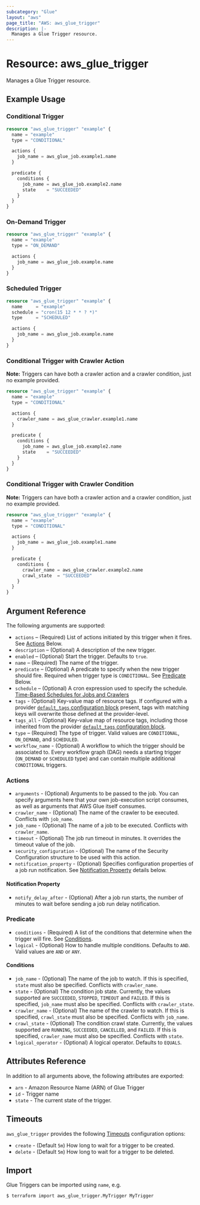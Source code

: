 ```yaml
---
subcategory: "Glue"
layout: "aws"
page_title: "AWS: aws_glue_trigger"
description: |-
  Manages a Glue Trigger resource.
---
```


# Resource: aws_glue_trigger

Manages a Glue Trigger resource.

## Example Usage

### Conditional Trigger

```terraform
resource "aws_glue_trigger" "example" {
  name = "example"
  type = "CONDITIONAL"

  actions {
    job_name = aws_glue_job.example1.name
  }

  predicate {
    conditions {
      job_name = aws_glue_job.example2.name
      state    = "SUCCEEDED"
    }
  }
}
```

### On-Demand Trigger

```terraform
resource "aws_glue_trigger" "example" {
  name = "example"
  type = "ON_DEMAND"

  actions {
    job_name = aws_glue_job.example.name
  }
}
```

### Scheduled Trigger

```terraform
resource "aws_glue_trigger" "example" {
  name     = "example"
  schedule = "cron(15 12 * * ? *)"
  type     = "SCHEDULED"

  actions {
    job_name = aws_glue_job.example.name
  }
}
```

### Conditional Trigger with Crawler Action

**Note:** Triggers can have both a crawler action and a crawler condition, just no example provided.

```terraform
resource "aws_glue_trigger" "example" {
  name = "example"
  type = "CONDITIONAL"

  actions {
    crawler_name = aws_glue_crawler.example1.name
  }

  predicate {
    conditions {
      job_name = aws_glue_job.example2.name
      state    = "SUCCEEDED"
    }
  }
}
```

### Conditional Trigger with Crawler Condition

**Note:** Triggers can have both a crawler action and a crawler condition, just no example provided.

```terraform
resource "aws_glue_trigger" "example" {
  name = "example"
  type = "CONDITIONAL"

  actions {
    job_name = aws_glue_job.example1.name
  }

  predicate {
    conditions {
      crawler_name = aws_glue_crawler.example2.name
      crawl_state  = "SUCCEEDED"
    }
  }
}
```

## Argument Reference

The following arguments are supported:

* `actions` – (Required) List of actions initiated by this trigger when it fires. See [Actions](#actions) Below.
* `description` – (Optional) A description of the new trigger.
* `enabled` – (Optional) Start the trigger. Defaults to `true`.
* `name` – (Required) The name of the trigger.
* `predicate` – (Optional) A predicate to specify when the new trigger should fire. Required when trigger type is `CONDITIONAL`. See [Predicate](#predicate) Below.
* `schedule` – (Optional) A cron expression used to specify the schedule. [Time-Based Schedules for Jobs and Crawlers](https://docs.aws.amazon.com/glue/latest/dg/monitor-data-warehouse-schedule.html)
* `tags` - (Optional) Key-value map of resource tags. If configured with a provider [`default_tags` configuration block](/docs/providers/aws/index.html#default_tags-configuration-block) present, tags with matching keys will overwrite those defined at the provider-level.
* `tags_all` - (Optional) Key-value map of resource tags, including those inherited from the provider [`default_tags` configuration block](/docs/providers/aws/index.html#default_tags-configuration-block).
* `type` – (Required) The type of trigger. Valid values are `CONDITIONAL`, `ON_DEMAND`, and `SCHEDULED`.
* `workflow_name` - (Optional) A workflow to which the trigger should be associated to. Every workflow graph (DAG) needs a starting trigger (`ON_DEMAND` or `SCHEDULED` type) and can contain multiple additional `CONDITIONAL` triggers.

### Actions

* `arguments` - (Optional) Arguments to be passed to the job. You can specify arguments here that your own job-execution script consumes, as well as arguments that AWS Glue itself consumes.
* `crawler_name` - (Optional) The name of the crawler to be executed. Conflicts with `job_name`.
* `job_name` - (Optional) The name of a job to be executed. Conflicts with `crawler_name`.
* `timeout` - (Optional) The job run timeout in minutes. It overrides the timeout value of the job.
* `security_configuration` - (Optional) The name of the Security Configuration structure to be used with this action.
* `notification_property` - (Optional) Specifies configuration properties of a job run notification. See [Notification Property](#notification-property) details below.

#### Notification Property

* `notify_delay_after` - (Optional) After a job run starts, the number of minutes to wait before sending a job run delay notification.

### Predicate

* `conditions` - (Required) A list of the conditions that determine when the trigger will fire. See [Conditions](#conditions).
* `logical` - (Optional) How to handle multiple conditions. Defaults to `AND`. Valid values are `AND` or `ANY`.

#### Conditions

* `job_name` - (Optional) The name of the job to watch. If this is specified, `state` must also be specified. Conflicts with `crawler_name`.
* `state` - (Optional) The condition job state. Currently, the values supported are `SUCCEEDED`, `STOPPED`, `TIMEOUT` and `FAILED`. If this is specified, `job_name` must also be specified. Conflicts with `crawler_state`.
* `crawler_name` - (Optional) The name of the crawler to watch. If this is specified, `crawl_state` must also be specified. Conflicts with `job_name`.
* `crawl_state` - (Optional) The condition crawl state. Currently, the values supported are `RUNNING`, `SUCCEEDED`, `CANCELLED`, and `FAILED`. If this is specified, `crawler_name` must also be specified. Conflicts with `state`.
* `logical_operator` - (Optional) A logical operator. Defaults to `EQUALS`.

## Attributes Reference

In addition to all arguments above, the following attributes are exported:

* `arn` - Amazon Resource Name (ARN) of Glue Trigger
* `id` - Trigger name
* `state` - The current state of the trigger.

## Timeouts

`aws_glue_trigger` provides the following [Timeouts](https://www.terraform.io/docs/configuration/blocks/resources/syntax.html#operation-timeouts)
configuration options:

- `create` - (Default `5m`) How long to wait for a trigger to be created.
- `delete` - (Default `5m`) How long to wait for a trigger to be deleted.

## Import

Glue Triggers can be imported using `name`, e.g.

```
$ terraform import aws_glue_trigger.MyTrigger MyTrigger
```
